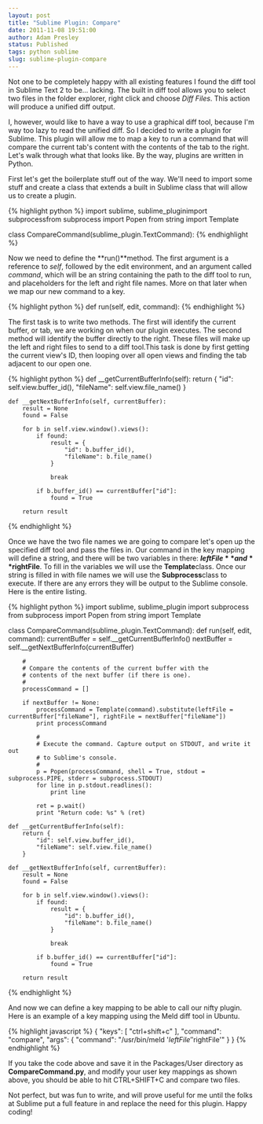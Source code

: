 ```yaml
---
layout: post
title: "Sublime Plugin: Compare"
date: 2011-11-08 19:51:00
author: Adam Presley
status: Published
tags: python sublime
slug: sublime-plugin-compare
---
```

Not one to be completely happy with all existing features I found the
diff tool in Sublime Text 2 to be... lacking. The built in diff tool
allows you to select two files in the folder explorer, right click and
choose *Diff Files*. This action will produce a unified diff output.

I, however, would like to have a way to use a graphical diff tool,
because I'm way too lazy to read the unified diff. So I decided to write
a plugin for Sublime. This plugin will allow me to map a key to run a
command that will compare the current tab's content with the contents of
the tab to the right. Let's walk through what that looks like. By the
way, plugins are written in Python.

First let's get the boilerplate stuff out of the way. We'll need to
import some stuff and create a class that extends a built in Sublime
class that will allow us to create a plugin.

{% highlight python %}
import sublime, sublime_pluginimport subprocessfrom subprocess
import Popen
from string import Template

class CompareCommand(sublime_plugin.TextCommand):
{% endhighlight %}

Now we need to define the **run()**method. The first argument is a
reference to *self*, followed by the edit environment, and an argument
called *command*, which will be an string containing the path to the
diff tool to run, and placeholders for the left and right file names.
More on that later when we map our new command to a key.

{% highlight python %}
	def run(self, edit, command):
{% endhighlight %}

The first task is to write two methods. The first will identify the
current buffer, or tab, we are working on when our plugin executes. The
second method will identify the buffer directly to the right. These
files will make up the left and right files to send to a diff tool.This
task is done by first getting the current view's ID, then looping over
all open views and finding the tab adjacent to our open one.

{% highlight python %}
	def __getCurrentBufferInfo(self):
		return {
			"id": self.view.buffer_id(),
			"fileName": self.view.file_name()
		}

	def __getNextBufferInfo(self, currentBuffer):
		result = None
		found = False

		for b in self.view.window().views():
			if found:
				result = {
					"id": b.buffer_id(),
					"fileName": b.file_name()
				}

				break

			if b.buffer_id() == currentBuffer["id"]:
				found = True

		return result
{% endhighlight %}

Once we have the two file names we are going to compare let's open up
the specified diff tool and pass the files in. Our command in the key
mapping will define a string, and there will be two variables in there:
**$leftFile**and **$rightFile**. To fill in the variables we will use
the **Template**class. Once our string is filled in with file names we
will use the **Subprocess**class to execute. If there are any errors
they will be output to the Sublime console. Here is the entire listing.

{% highlight python %}
import sublime, sublime_plugin
import subprocess
from subprocess import Popen
from string import Template

class CompareCommand(sublime_plugin.TextCommand):
	def run(self, edit, command):
		currentBuffer = self.__getCurrentBufferInfo()
		nextBuffer = self.__getNextBufferInfo(currentBuffer)

		#
		# Compare the contents of the current buffer with the
		# contents of the next buffer (if there is one).
		#
		processCommand = []

		if nextBuffer != None:
			processCommand = Template(command).substitute(leftFile = currentBuffer["fileName"], rightFile = nextBuffer["fileName"])
			print processCommand

			#
			# Execute the command. Capture output on STDOUT, and write it out
			# to Sublime's console.
			#
			p = Popen(processCommand, shell = True, stdout = subprocess.PIPE, stderr = subprocess.STDOUT)
			for line in p.stdout.readlines():
				print line

			ret = p.wait()
			print "Return code: %s" % (ret)

	def __getCurrentBufferInfo(self):
		return {
			"id": self.view.buffer_id(),
			"fileName": self.view.file_name()
		}

	def __getNextBufferInfo(self, currentBuffer):
		result = None
		found = False

		for b in self.view.window().views():
			if found:
				result = {
					"id": b.buffer_id(),
					"fileName": b.file_name()
				}

				break

			if b.buffer_id() == currentBuffer["id"]:
				found = True

		return result
{% endhighlight %}

And now we can define a key mapping to be able to call our nifty plugin.
Here is an example of a key mapping using the Meld diff tool in Ubuntu.

{% highlight javascript %}
{ "keys": [ "ctrl+shift+c" ], "command": "compare", "args": { "command": "/usr/bin/meld '$leftFile' '$rightFile'" } }
{% endhighlight %}

If you take the code above and save it in the Packages/User directory as
**CompareCommand.py**, and modify your user key mappings as shown above,
you should be able to hit CTRL+SHIFT+C and compare two files.

Not perfect, but was fun to write, and will prove useful for me until
the folks at Sublime put a full feature in and replace the need for this
plugin. Happy coding!
